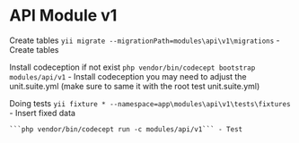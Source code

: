 # API Module v1

Create tables
	```yii migrate --migrationPath=modules\api\v1\migrations``` - Create tables

Install codeception if not exist
	```php vendor/bin/codecept bootstrap modules/api/v1``` - Install codeception
	you may need to adjust the unit.suite.yml (make sure to same it with the root test unit.suite.yml)


Doing tests
	```yii fixture * --namespace=app\modules\api\v1\tests\fixtures``` - Insert fixed data

	```php vendor/bin/codecept run -c modules/api/v1``` - Test
